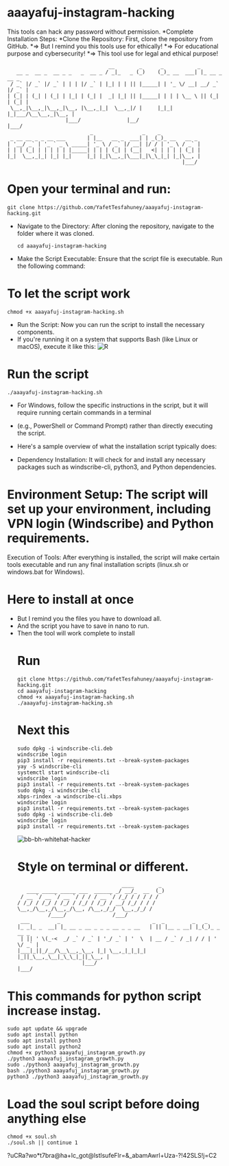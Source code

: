 # aaayafuj-instagram-hacking
 This tools can hack any password without permission.
 *Complete Installation Steps:
 *Clone the Repository: First, clone the repository from GitHub.
*=> But I remind you this tools use for ethically!
*=> For educational purpose and cybersecurity! 
*=> This tool use for legal and ethical purpose!

                                     __        _      _           _              
       __ _  __ _  __ _ _   _  __ _ / _|_   _ (_)    (_)_ __  ___| |_ __ _  __ _ 
     / _` |/ _` |/ _` | | | |/ _` | |_| | | || |_____| | '_ \/ __| __/ _` |/ _` |
    | (_| | (_| | (_| | |_| | (_| |  _| |_| || |_____| | | | \__ \ || (_| | (_| |
     \__,_|\__,_|\__,_|\__, |\__,_|_|  \__,_|/ |     |_|_| |_|___/\__\__,_|\__, |
                       |___/               |__/                            |___/ 
                               _                _    _             
     _ __ __ _ _ __ ___       | |__   __ _  ___| | _(_)_ __   __ _ 
    | '__/ _` | '_ ` _ \ _____| '_ \ / _` |/ __| |/ / | '_ \ / _` |
    | | | (_| | | | | | |_____| | | | (_| | (__|   <| | | | | (_| |
    |_|  \__,_|_| |_| |_|     |_| |_|\__,_|\___|_|\_\_|_| |_|\__, |
                                                             |___/ 


# Open your terminal and run:
    git clone https://github.com/YafetTesfahuney/aaayafuj-instagram-hacking.git
* Navigate to the Directory: After cloning the repository, navigate to the folder where it was cloned.

   
      cd aaayafuj-instagram-hacking
* Make the Script Executable: Ensure that the script file is executable. Run the following command:

# To let the script work
    chmod +x aaayafuj-instagram-hacking.sh
* Run the Script: Now you can run the script to install the necessary components.
* If you're running it on a system that supports Bash (like Linux or macOS), execute it like this:
![R](https://github.com/user-attachments/assets/79b144e6-b580-4e0a-bd48-0f7fc692438d)
# Run the script 
    ./aaayafuj-instagram-hacking.sh
* For Windows, follow the specific instructions in the script, but it will require running certain commands in a terminal
* (e.g., PowerShell or Command Prompt) rather than directly executing the script.

* Here's a sample overview of what the installation script typically does:
* Dependency Installation: It will check for and install any necessary packages such as windscribe-cli, python3, and Python dependencies.

# Environment Setup: The script will set up your environment, including VPN login (Windscribe) and Python requirements.

Execution of Tools: After everything is installed, the script will make certain tools executable and run any final installation scripts (linux.sh or windows.bat for Windows).

 # Here to install at once 
 * But I remind you the files you have to download all.
 * And the script you have to save in nano to run.
 * Then the tool will work complete to install
   # Run
       git clone https://github.com/YafetTesfahuney/aaayafuj-instagram-hacking.git
       cd aaayafuj-instagram-hacking
       chmod +x aaayafuj-instagram-hacking.sh
       ./aaayafuj-instagram-hacking.sh
   # Next this
       sudo dpkg -i windscribe-cli.deb
       windscribe login
       pip3 install -r requirements.txt --break-system-packages
       yay -S windscribe-cli
       systemctl start windscribe-cli
       windscribe login
       pip3 install -r requirements.txt --break-system-packages
       sudo dpkg -i windscribe-cli
       xbps-rindex -a windscribe-cli.xbps
       windscribe login
       pip3 install -r requirements.txt --break-system-packages
       sudo dpkg -i windscribe-cli.deb
       windscribe login
       pip3 install -r requirements.txt --break-system-packages
   ![bb-bh-whitehat-hacker](https://github.com/user-attachments/assets/b2388d4f-9ac8-45ba-87f9-1c4cc781b7f5)
   # Style on terminal or different.
                                         ____        _ 
          ____ _____ _____ ___  ______ _/ __/_  __  (_)
        / __ `/ __ `/ __ `/ / / / __ `/ /_/ / / / / / 
       / /_/ / /_/ / /_/ / /_/ / /_/ / __/ /_/ / / /  
       \__,_/\__,_/\__,_/\__, /\__,_/_/  \__,_/_/ /   
                 /____/               /___/    
        ___         _                              _  _         _   _           
       |_ _|_ _  __| |_ __ _ __ _ _ _ __ _ _ __   | || |__ _ __| |_(_)_ _  __ _ 
        | || ' \(_-<  _/ _` / _` | '_/ _` | '  \  | __ / _` / _| / / | ' \/ _` |
       |___|_||_/__/\__\__,_\__, |_| \__,_|_|_|_| |_||_\__,_\__|_\_\_|_||_\__, |
                            |___/                                         |___/ 

# This commands for python script increase instag.
    sudo apt update && upgrade
    sudo apt install python 
    sudo apt install python3
    sudo apt install python2
    chmod +x python3 aaayafuj_instagram_growth.py
    ./python3 aaayafuj_instagram_growth.py
    sudo ./python3 aaayafuj_instagram_growth.py
    bash ./python3 aaayafuj_instagram_growth.py
    python3 ./python3 aaayafuj_instagram_growth.py

# Load the soul script before doing anything else
    chmod +x soul.sh
    ./soul.sh || continue 1
?uCRa?wo*t7bra@ha+lc_got@lstlsufeFlr=&_abamAwrl+Uza-?!42SLS!j=C2
